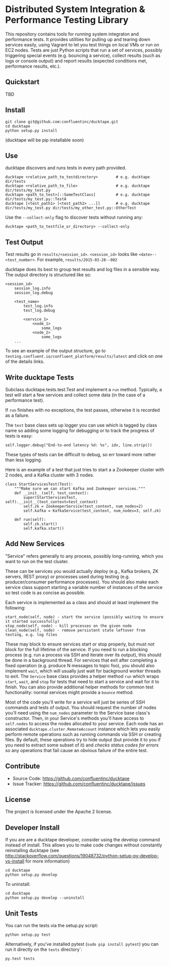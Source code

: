 Distributed System Integration & Performance Testing Library
============================================================

This repository contains tools for running system integraton and performance
tests. It provides utilities for pulling up and tearing down services
easily, using Vagrant to let you test things on local VMs or run on EC2
nodes. Tests are just Python scripts that run a set of services, possibly
triggering special events (e.g. bouncing a service), collect results (such as
logs or console output) and report results (expected conditions met, performance
results, etc.).

Quickstart
----------
TBD

Install
-------

    git clone git@github.com:confluentinc/ducktape.git
    cd ducktape
    python setup.py install
    
(ducktape will be pip installable soon)

Use
---
ducktape discovers and runs tests in every path provided. 

    ducktape <relative_path_to_testdirectory>        # e.g. ducktape dir/tests
    ducktape <relative_path_to_file>                 # e.g. ducktape dir/tests/my_test.py
    ducktape <path_to_test>[::SomeTestClass]         # e.g. ducktape dir/tests/my_test.py::TestA
    ducktape [<test_path1> [<test_path2> ...]]       # e.g. ducktape dir/tests/my_test.py dir/tests/my_other_test.py::OtherTest

Use the `--collect-only` flag to discover tests without running any:

    ducktape <path_to_testfile_or_directory> --collect-only

Test Output
-----------
Test results go in `results/<session_id>`. `<session_id>` looks like `<date>--<test_number>`. For example, `results/2015-03-28--002`

ducktape does its best to group test results and log files in a sensible way. The output directory is 
structured like so:

```
<session_id> 
    session_log.info
    session_log.debug
    
    <test_name>
        test_log.info
        test_log.debug
        
        <service_1>
            <node_1>
                some_logs
            <node_2>
                some_logs
    ...
```

To see an example of the output structure, go to `testing.confluent.io/confluent_platform/results/latest` and click on one of the details links.

Write ducktape Tests
--------------------

Subclass ducktape.tests.test.Test and implement a `run` method. Typically, a test will 
start a few services and collect some data (in the case of a performance test).

If `run` finishes with no exceptions, the test passes, otherwise it is recorded as a failure.

The `test` base class sets up logger you can use which is tagged by class name
so adding some logging for debugging or to track the progress of tests is easy:

    self.logger.debug("End-to-end latency %d: %s", idx, line.strip())
    
These types of tests can be difficult to debug, so err toward more rather than less logging.    

Here is an example of a test that just tries to start a a Zookeeper cluster with 2 nodes, and a 
Kafka cluster with 3 nodes.

    class StartServicesTest(Test):
        """Make sure we can start Kafka and Zookeeper services."""
        def __init__(self, test_context):
            super(StartServicesTest, self).__init__(test_context=test_context)
            self.zk = ZookeeperService(test_context, num_nodes=2)
            self.kafka = KafkaService(test_context, num_nodes=3, self.zk)

        def run(self):
            self.zk.start()
            self.kafka.start()

Add New Services
-------------------

"Service" refers generally to any process, possibly long-running, which you
want to run on the test cluster. 

These can be services you would actually deploy
(e.g., Kafka brokers, ZK servers, REST proxy) or processes used during testing
(e.g. producer/consumer performance processes). You should also make each
service class support starting a variable number of instances of the service so
test code is as concise as possible.

Each service is implemented as a class and should at least implement the following:

    start_node(self, node) - start the service (possibly waiting to ensure it started successfully)
    stop_node(self, node) - kill processes on the given node
    clean_node(self, node) - remove persistent state leftover from testing, e.g. log files

These may block to ensure services start or stop properly, but
must *not* block for the full lifetime of the service. If you need to run a
blocking process (e.g. run a process via SSH and iterate over its output), this
should be done in a background thread. For services that exit after completing a
fixed operation (e.g. produce N messages to topic foo), you should also
implement `wait`, which will usually just wait for background worker threads to
exit. The `Service` base class provides a helper method `run` which wraps
`start`, `wait`, and `stop` for tests that need to start a service and wait for
it to finish. You can also provide additional helper methods for common test
functionality: normal services might provide a `bounce` method.

Most of the code you'll write for a service will just be series of SSH commands
and tests of output. You should request the number of nodes you'll need using
the `num_nodes` parameter to the Service base class's constructor. Then, in your
Service's methods you'll have access to `self.nodes` to access the nodes
allocated to your service. Each node has an associated
`ducktape.cluster.RemoteAccount` instance which lets you easily perform remote
operations such as running commands via SSH or creating files. By default, these
operations try to hide output (but provide it to you if you need to extract
some subset of it) and *checks status codes for errors* so any operations that
fail cause an obvious failure of the entire test.

Contribute
----------

- Source Code: https://github.com/confluentinc/ducktape
- Issue Tracker: https://github.com/confluentinc/ducktape/issues

License
-------
The project is licensed under the Apache 2 license.

Developer Install
-----------------
If you are are a ducktape developer, consider using the develop command instead of install. This allows you to make code changes without constantly reinstalling ducktape (see http://stackoverflow.com/questions/19048732/python-setup-py-develop-vs-install for more information)

    cd ducktape
    python setup.py develop
    
To uninstall:

    cd ducktape
    python setup.py develop --uninstall


Unit Tests
----------
You can run the tests via the setup.py script:

    python setup.py test

Alternatively, if you've installed pytest (`sudo pip install pytest`) you can run
it directly on the `tests` directory`:

    py.test tests
